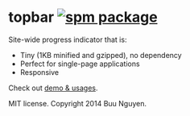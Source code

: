 topbar [![spm package](http://spmjs.io/badge/topbar)](http://spmjs.io/package/topbar)
====

Site-wide progress indicator that is:  

* Tiny (1KB minified and gzipped), no dependency
* Perfect for single-page applications
* Responsive

Check out [demo & usages](http://buunguyen.github.io/topbar).

MIT license. Copyright 2014 Buu Nguyen.
